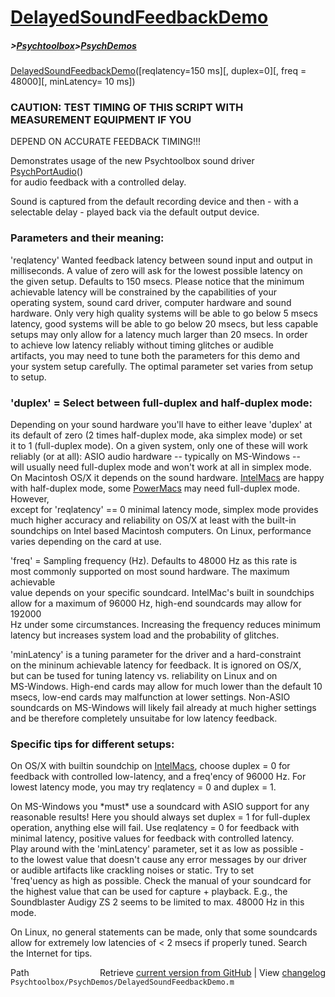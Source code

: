 # [DelayedSoundFeedbackDemo](DelayedSoundFeedbackDemo)
##### >[Psychtoolbox](Psychtoolbox)>[PsychDemos](PsychDemos)

[DelayedSoundFeedbackDemo](DelayedSoundFeedbackDemo)([reqlatency=150 ms][, duplex=0][, freq = 48000][, minLatency= 10 ms])  
  
### CAUTION: TEST TIMING OF THIS SCRIPT WITH MEASUREMENT EQUIPMENT IF YOU  
DEPEND ON ACCURATE FEEDBACK TIMING!!!  
  
Demonstrates usage of the new Psychtoolbox sound driver [PsychPortAudio](PsychPortAudio)()  
for audio feedback with a controlled delay.  
  
Sound is captured from the default recording device and then - with a  
selectable delay - played back via the default output device.  
  
### Parameters and their meaning:  
  
'reqlatency' Wanted feedback latency between sound input and output in  
milliseconds. A value of zero will ask for the lowest possible latency on  
the given setup. Defaults to 150 msecs. Please notice that the minimum  
achievable latency will be constrained by the capabilities of your  
operating system, sound card driver, computer hardware and sound  
hardware. Only very high quality systems will be able to go below 5 msecs  
latency, good systems will be able to go below 20 msecs, but less capable  
setups may only allow for a latency much larger than 20 msecs. In order  
to achieve low latency reliably without timing glitches or audible  
artifacts, you may need to tune both the parameters for this demo and  
your system setup carefully. The optimal parameter set varies from setup  
to setup.  
  
### 'duplex' = Select between full-duplex and half-duplex mode:  
  
Depending on your sound hardware you'll have to either leave 'duplex' at  
its default of zero (2 times half-duplex mode, aka simplex mode) or set  
it to 1 (full-duplex mode). On a given system, only one of these will work  
reliably (or at all): ASIO audio hardware -- typically on MS-Windows --  
will usually need full-duplex mode and won't work at all in simplex mode.  
On Macintosh OS/X it depends on the sound hardware. [IntelMacs](IntelMacs) are happy  
with half-duplex mode, some [PowerMacs](PowerMacs) may need full-duplex mode. However,  
except for 'reqlatency' == 0 minimal latency mode, simplex mode provides  
much higher accuracy and reliability on OS/X at least with the built-in  
soundchips on Intel based Macintosh computers. On Linux, performance  
varies depending on the card at use.  
  
'freq' = Sampling frequency (Hz). Defaults to 48000 Hz as this rate is  
most commonly supported on most sound hardware. The maximum achievable  
value depends on your specific soundcard. IntelMac's built in soundchips  
allow for a maximum of 96000 Hz, high-end soundcards may allow for 192000  
Hz under some circumstances. Increasing the frequency reduces minimum  
latency but increases system load and the probability of glitches.  
  
'minLatency' is a tuning parameter for the driver and a hard-constraint  
on the mininum achievable latency for feedback. It is ignored on OS/X,  
but can be tused for tuning latency vs. reliability on Linux and on  
MS-Windows. High-end cards may allow for much lower than the default 10  
msecs, low-end cards may malfunction at lower settings. Non-ASIO  
soundcards on MS-Windows will likely fail already at much higher settings  
and be therefore completely unsuitabe for low latency feedback.  
  
### Specific tips for different setups:  
  
On OS/X with builtin soundchip on [IntelMacs](IntelMacs), choose duplex = 0 for  
feedback with controlled low-latency, and a freq'ency of 96000 Hz. For  
lowest latency mode, you may try reqlatency = 0 and duplex = 1.  
  
On MS-Windows you \*must\* use a soundcard with ASIO support for any  
reasonable results! Here you should always set duplex = 1 for full-duplex  
operation, anything else will fail. Use reqlatency = 0 for feedback with  
minimal latency, positive values for feedback with controlled latency.  
Play around with the 'minLatency' parameter, set it as low as possible -  
to the lowest value that doesn't cause any error messages by our driver  
or audible artifacts like crackling noises or static. Try to set  
'freq'uency as high as possible. Check the manual of your soundcard for  
the highest value that can be used for capture + playback. E.g., the  
Soundblaster Audigy ZS 2 seems to be limited to max. 48000 Hz in this  
mode.  
  
On Linux, no general statements can be made, only that some soundcards  
allow for extremely low latencies of < 2 msecs if properly tuned. Search  
the Internet for tips.  
  




<div class="code_header" style="text-align:right;">
  <span style="float:left;">Path&nbsp;&nbsp;</span> <span class="counter">Retrieve <a href=
  "https://raw.github.com/Psychtoolbox-3/Psychtoolbox-3/beta/Psychtoolbox/PsychDemos/DelayedSoundFeedbackDemo.m">current version from GitHub</a> | View <a href=
  "https://github.com/Psychtoolbox-3/Psychtoolbox-3/commits/beta/Psychtoolbox/PsychDemos/DelayedSoundFeedbackDemo.m">changelog</a></span>
</div>
<div class="code">
  <code>Psychtoolbox/PsychDemos/DelayedSoundFeedbackDemo.m</code>
</div>

